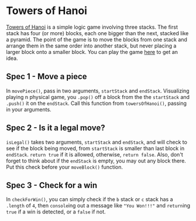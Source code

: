 # Towers of Hanoi
[Towers of Hanoi](https://en.wikipedia.org/wiki/Tower_of_Hanoi) is a simple logic game involving three stacks. The first stack has four (or more) blocks, each one bigger than the next, stacked like a pyramid. The point of the game is to move the blocks from one stack and arrange them in the same order into another stack, but never placing a larger block onto a smaller block. You can play the game [here](https://developer.mozilla.org/en-US/demos/detail/towers-of-hanoi/launch) to get an idea.

## Spec 1 - Move a piece
In `movePiece()`, pass in two arguments, `startStack` and `endStack`. Visualizing playing n physical game, you `.pop()` off a block from the the `startStack` and `.push()` it on the `endStack`. Call this function from `towersOfHanoi()`, passing in your arguments.

## Spec 2 - Is it a legal move?
`isLegal()` takes two arguments, `startStack` and `endStack`, and will check to see if the block being moved, from `startStack` is smaller than last block in `endStack`. `return true` if it is allowed, otherwise, `return false`. Also, don't forget to think about if the `endStack` is empty, you may out any block there. Put this check before your `moveBlock()` function.

## Spec 3 - Check for a win
In `checkForWin()`, you can simply check if the `b` stack or `c` stack has a `.length` of `4`, then `console`ing out a message like `"You Won!!!"` and `return`ing `true` if a win is detected, or a `false` if not.
